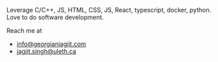 Leverage C/C++, JS, HTML, CSS, JS, React, typescript, docker, python. 
Love to do software development.

Reach me at
- info@georgianjagjit.com
- jagjit.singh@uleth.ca
